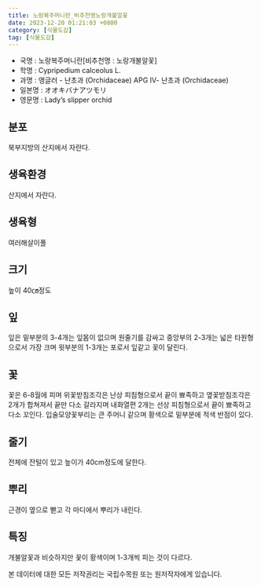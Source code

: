 ```yaml
---
title: 노랑복주머니란_비추천명노랑개불알꽃
date: 2023-12-20 01:21:03 +0800
category: [식물도감]
tag: [식물도감]
---
```




- 국명 : 노랑복주머니란[비추천명 : 노랑개불알꽃]
- 학명 : Cypripedium calceolus L.
- 과명 : 앵글러 - 난초과 (Orchidaceae) APG Ⅳ- 난초과 (Orchidaceae)
- 일본명 : オオキバナアツモリ
- 영문명 : Lady’s slipper orchid


## 분포
북부지방의 산지에서 자란다.
## 생육환경
산지에서 자란다.
## 생육형
여러해살이풀
## 크기
높이 40㎝정도
## 잎
잎은 밑부분의 3-4개는 잎몸이 없으며 원줄기를 감싸고 중앙부의 2-3개는 넓은 타원형으로서 가장 크며 윗부분의 1-3개는 포로서 잎같고 꽃이 달린다.
## 꽃
꽃은 6-8월에 피며 위꽃받침조각은 난상 피침형으로서 끝이 뾰족하고 옆꽃받침조각은 2개가 합쳐져서 끝만 다소 갈라지며 내화열편 2개는 선상 피침형으로서 끝이 뾰족하고 다소 꼬인다. 입술모양꽃부리는 큰 주머니 같으며 황색으로 밑부분에 적색 반점이 있다.
## 줄기
전체에 잔털이 있고 높이가 40cm정도에 달한다.
## 뿌리
근경이 옆으로 뻗고 각 마디에서 뿌리가 내린다.
## 특징
개불알꽃과 비슷하지만 꽃이 황색이며 1-3개씩 피는 것이 다르다.






본 데이터에 대한 모든 저작권리는 국립수목원 또는 원저작자에게 있습니다.
